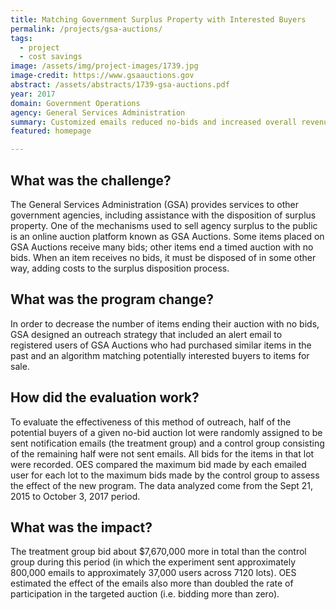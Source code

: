 ```yaml
---
title: Matching Government Surplus Property with Interested Buyers
permalink: /projects/gsa-auctions/ 
tags:
  - project 
  - cost savings  
image: /assets/img/project-images/1739.jpg
image-credit: https://www.gsaauctions.gov
abstract: /assets/abstracts/1739-gsa-auctions.pdf
year: 2017
domain: Government Operations
agency: General Services Administration 
summary: Customized emails reduced no-bids and increased overall revenue on gsaauctions.gov.
featured: homepage

---
```

## What was the challenge?

The General Services  Administration (GSA) provides services to other government agencies, including assistance with the disposition of surplus property. One of the mechanisms used to sell agency surplus to the public is an online auction platform known as GSA Auctions. Some items placed on GSA Auctions receive many bids; other items end a timed auction with no bids. When an item receives no bids, it must be disposed of in some other way, adding costs to the surplus disposition  process.


## What was the program change?

In order to decrease the number of items ending their auction with no bids, GSA designed an outreach strategy that included an alert email to registered users of GSA Auctions who had purchased similar items in the past and an algorithm matching potentially interested buyers to items for sale.

## How did the evaluation work?

To evaluate the effectiveness  of this method of outreach,  half of the potential buyers of  a given no-bid auction lot were randomly assigned to be sent notification emails (the treatment group) and a control group consisting of  the remaining half were not sent emails.  All bids for the items in that lot were recorded. OES compared the maximum bid made by each emailed user for each lot to the maximum bids made by the control group to assess the effect of the new program. The data analyzed come from the Sept 21, 2015 to October 3, 2017 period.


## What was the impact?

The treatment group bid about $7,670,000 more in total than the control group during this period (in which the experiment sent approximately 800,000 emails to approximately 37,000 users across 7120 lots). OES estimated the effect of the emails also more than doubled the rate of participation in the targeted auction (i.e. bidding more than zero).

